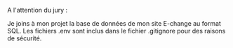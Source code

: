 A l'attention du jury :

Je joins à mon projet la base de données de mon site E-change au format SQL. Les fichiers .env sont inclus dans le fichier .gitignore pour des raisons de sécurité.